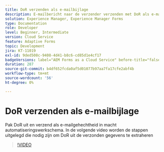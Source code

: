 ```yaml
---
title: DoR verzenden als e-mailbijlage
description: E-mailbericht naar de verzender verzenden met DoR als e-mailbijlage
solution: Experience Manager, Experience Manager Forms
type: Documentation
role: Developer
level: Beginner, Intermediate
version: Cloud Service
feature: Adaptive Forms
topic: Development
jira: KT-11019
exl-id: 9ded508c-9408-4d41-b8c6-cd85d1e4cf17
badgeVersions: label="AEM Forms as a Cloud Service" before-title="false"
duration: 287
source-git-commit: b4df652fcda0af5d01077b97aa7fa17cfe2abf4b
workflow-type: tm+mt
source-wordcount: '56'
ht-degree: 0%

---
```


# DoR verzenden als e-mailbijlage

Pak DoR uit en verzend als e-mailgehechtheid in macht automatiseringswerkschema.
In de volgende video worden de stappen uitgelegd die nodig zijn om DoR uit de verzonden gegevens te extraheren
>[!VIDEO](https://video.tv.adobe.com/v/346731?quality=12&learn=on)
